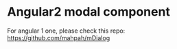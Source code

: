 # Angular2 modal component

For angular 1 one, please check this repo: https://github.com/mahpah/mDialog
